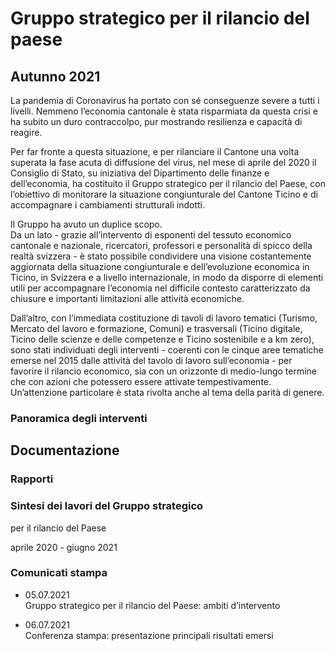 #  Gruppo strategico per il rilancio del paese

##  Autunno 2021

La pandemia di Coronavirus ha portato con sé conseguenze severe a tutti i
livelli. Nemmeno l’economia cantonale è stata risparmiata da questa crisi e ha
subito un duro contraccolpo, pur mostrando resilienza e capacità di reagire.

Per far fronte a questa situazione, e per rilanciare il Cantone una volta
superata la fase acuta di diffusione del virus, nel mese di aprile del 2020 il
Consiglio di Stato, su iniziativa del Dipartimento delle finanze e
dell’economia, ha costituito il Gruppo strategico per il rilancio del Paese,
con l’obiettivo di monitorare la situazione congiunturale del Cantone Ticino e
di accompagnare i cambiamenti strutturali indotti.

Il Gruppo ha avuto un duplice scopo.  
Da un lato - grazie all’intervento di esponenti del tessuto economico
cantonale e nazionale, ricercatori, professori e personalità di spicco della
realtà svizzera - è stato possibile condividere una visione costantemente
aggiornata della situazione congiunturale e dell’evoluzione economica in
Ticino, in Svizzera e a livello internazionale, in modo da disporre di
elementi utili per accompagnare l’economia nel difficile contesto
caratterizzato da chiusure e importanti limitazioni alle attività economiche.

Dall’altro, con l’immediata costituzione di tavoli di lavoro tematici
(Turismo, Mercato del lavoro e formazione, Comuni) e trasversali (Ticino
digitale, Ticino delle scienze e delle competenze e Ticino sostenibile e a km
zero), sono stati individuati degli interventi - coerenti con le cinque aree
tematiche emerse nel 2015 dalle attività del tavolo di lavoro sull’economia -
per favorire il rilancio economico, sia con un orizzonte di medio-lungo
termine che con azioni che potessero essere attivate tempestivamente.
Un’attenzione particolare è stata rivolta anche al tema della parità di
genere.

###  Panoramica degli interventi

##  Documentazione

###  Rapporti

### Sintesi dei lavori del Gruppo strategico  
per il rilancio del Paese

aprile 2020 - giugno 2021

###  Comunicati stampa

  * 05.07.2021  
Gruppo strategico per il rilancio del Paese: ambiti d’intervento

  * 06.07.2021  
Conferenza stampa: presentazione principali risultati emersi

